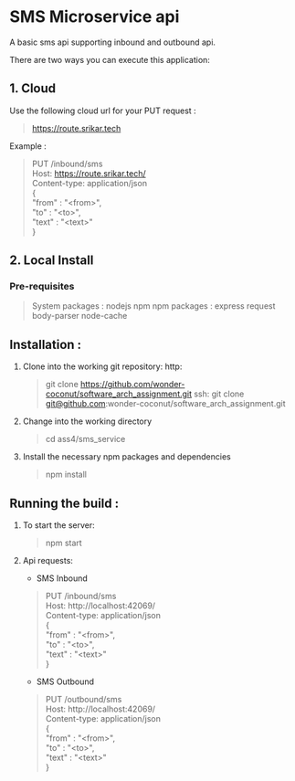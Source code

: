 # SMS Microservice api

A basic sms api supporting inbound and outbound api.

There are two ways you can execute this application:
## 1. Cloud

Use the following cloud url for your PUT request :
>   https://route.srikar.tech

Example :
>   PUT /inbound/sms  
    Host: https://route.srikar.tech/  
    Content-type: application/json  
    {  
        "from" : "\<from\>",  
        "to" : "\<to\>",  
        "text" : "\<text\>"  
    }

## 2. Local Install
### Pre-requisites
> System packages : nodejs npm
> npm packages : express request body-parser node-cache

## Installation :

1. Clone into the working git repository:
    http:
    > git clone https://github.com/wonder-coconut/software_arch_assignment.git
    ssh:
    > git clone git@github.com:wonder-coconut/software_arch_assignment.git

2. Change into the working directory 
    > cd ass4/sms_service
    
3. Install the necessary npm packages and dependencies
    > npm install

## Running the build :

1. To start the server:
    > npm start

2. Api requests:
    - SMS Inbound
    > PUT /inbound/sms  
    Host: http://localhost:42069/  
    Content-type: application/json  
    {  
        "from" : "\<from\>",  
        "to" : "\<to\>",  
        "text" : "\<text\>"  
    }
    - SMS Outbound
    > PUT /outbound/sms  
    Host: http://localhost:42069/  
    Content-type: application/json  
    {  
        "from" : "\<from\>",  
        "to" : "\<to\>",  
        "text" : "\<text\>"  
    }
